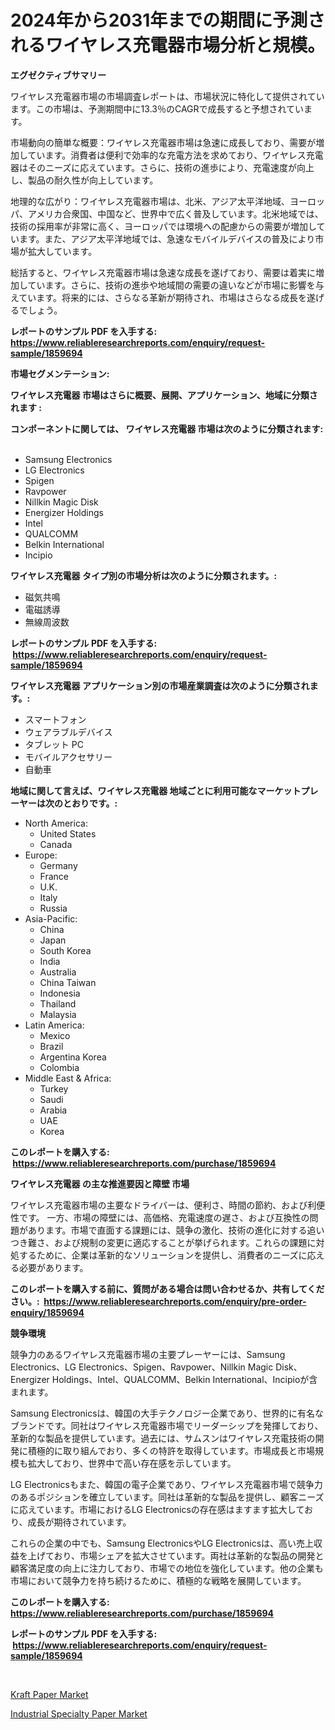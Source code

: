 <p><h1>2024年から2031年までの期間に予測されるワイヤレス充電器市場分析と規模。</h1></p><p><strong>エグゼクティブサマリー</strong></p>
<p><p>ワイヤレス充電器市場の市場調査レポートは、市場状況に特化して提供されています。この市場は、予測期間中に13.3％のCAGRで成長すると予想されています。</p><p>市場動向の簡単な概要：ワイヤレス充電器市場は急速に成長しており、需要が増加しています。消費者は便利で効率的な充電方法を求めており、ワイヤレス充電器はそのニーズに応えています。さらに、技術の進歩により、充電速度が向上し、製品の耐久性が向上しています。</p><p>地理的な広がり：ワイヤレス充電器市場は、北米、アジア太平洋地域、ヨーロッパ、アメリカ合衆国、中国など、世界中で広く普及しています。北米地域では、技術の採用率が非常に高く、ヨーロッパでは環境への配慮からの需要が増加しています。また、アジア太平洋地域では、急速なモバイルデバイスの普及により市場が拡大しています。</p><p>総括すると、ワイヤレス充電器市場は急速な成長を遂げており、需要は着実に増加しています。さらに、技術の進歩や地域間の需要の違いなどが市場に影響を与えています。将来的には、さらなる革新が期待され、市場はさらなる成長を遂げるでしょう。</p></p>
<p><strong>レポートのサンプル PDF を入手する: <a href="https://www.reliableresearchreports.com/enquiry/request-sample/1859694">https://www.reliableresearchreports.com/enquiry/request-sample/1859694</a></strong></p>
<p><strong>市場セグメンテーション:</strong></p>
<p><strong> ワイヤレス充電器 市場はさらに概要、展開、アプリケーション、地域に分類されます :</strong></p>
<p><strong>コンポーネントに関しては、 ワイヤレス充電器 市場は次のように分類されます: &nbsp;</strong></p>
<p><ul><li>Samsung Electronics</li><li>LG Electronics</li><li>Spigen</li><li>Ravpower</li><li>Nillkin Magic Disk</li><li>Energizer Holdings</li><li>Intel</li><li>QUALCOMM</li><li>Belkin International</li><li>Incipio</li></ul></p>
<p><strong> ワイヤレス充電器 タイプ別の市場分析は次のように分類されます。:</strong></p>
<p><ul><li>磁気共鳴</li><li>電磁誘導</li><li>無線周波数</li></ul></p>
<p><strong>レポートのサンプル PDF を入手する: &nbsp;<a href="https://www.reliableresearchreports.com/enquiry/request-sample/1859694">https://www.reliableresearchreports.com/enquiry/request-sample/1859694</a></strong></p>
<p><strong> ワイヤレス充電器 アプリケーション別の市場産業調査は次のように分類されます。:</strong></p>
<p><ul><li>スマートフォン</li><li>ウェアラブルデバイス</li><li>タブレット PC</li><li>モバイルアクセサリー</li><li>自動車</li></ul></p>
<p><strong>地域に関して言えば、ワイヤレス充電器 地域ごとに利用可能なマーケットプレーヤーは次のとおりです。:</strong></p>
<p><ul>
    <li>
        North America:
        <ul>
            <li>United States</li>
            <li>Canada</li>
        </ul>
    </li>
    <li>
        Europe:
        <ul>
            <li>Germany</li>
            <li>France</li>
            <li>U.K.</li>
            <li>Italy</li>
            <li>Russia</li>
        </ul>
    </li>
    <li>
        Asia-Pacific:
        <ul>
            <li>China</li>
            <li>Japan</li>
            <li>South Korea</li>
            <li>India</li>
            <li>Australia</li>
            <li>China Taiwan</li>
            <li>Indonesia</li>
            <li>Thailand</li>
            <li>Malaysia</li>
        </ul>
    </li>
    <li>
        Latin America:
        <ul>
            <li>Mexico</li>
            <li>Brazil</li>
            <li>Argentina Korea</li>
            <li>Colombia</li>
        </ul>
    </li>
    <li>
        Middle East & Africa:
        <ul>
            <li>Turkey</li>
            <li>Saudi</li>
            <li>Arabia</li>
            <li>UAE</li>
            <li>Korea</li>
        </ul>
    </li>
    </ul></p>
<p><strong>このレポートを購入する: &nbsp;<a href="https://www.reliableresearchreports.com/purchase/1859694">https://www.reliableresearchreports.com/purchase/1859694</a></strong></p>
<p><strong>ワイヤレス充電器 の主な推進要因と障壁 市場</strong></p>
<p><p>ワイヤレス充電器市場の主要なドライバーは、便利さ、時間の節約、および利便性です。 一方、市場の障壁には、高価格、充電速度の遅さ、および互換性の問題があります。市場で直面する課題には、競争の激化、技術の進化に対する追いつき難さ、および規制の変更に適応することが挙げられます。これらの課題に対処するために、企業は革新的なソリューションを提供し、消費者のニーズに応える必要があります。</p></p>
<p><strong>このレポートを購入する前に、質問がある場合は問い合わせるか、共有してください。:&nbsp; <a href="https://www.reliableresearchreports.com/enquiry/pre-order-enquiry/1859694">https://www.reliableresearchreports.com/enquiry/pre-order-enquiry/1859694</a></strong></p>
<p><strong>競争環境</strong></p>
<p><p>競争力のあるワイヤレス充電器市場の主要プレーヤーには、Samsung Electronics、LG Electronics、Spigen、Ravpower、Nillkin Magic Disk、Energizer Holdings、Intel、QUALCOMM、Belkin International、Incipioが含まれます。</p><p>Samsung Electronicsは、韓国の大手テクノロジー企業であり、世界的に有名なブランドです。同社はワイヤレス充電器市場でリーダーシップを発揮しており、革新的な製品を提供しています。過去には、サムスンはワイヤレス充電技術の開発に積極的に取り組んでおり、多くの特許を取得しています。市場成長と市場規模も拡大しており、世界中で高い存在感を示しています。</p><p>LG Electronicsもまた、韓国の電子企業であり、ワイヤレス充電器市場で競争力のあるポジションを確立しています。同社は革新的な製品を提供し、顧客ニーズに応えています。市場におけるLG Electronicsの存在感はますます拡大しており、成長が期待されています。</p><p>これらの企業の中でも、Samsung ElectronicsやLG Electronicsは、高い売上収益を上げており、市場シェアを拡大させています。両社は革新的な製品の開発と顧客満足度の向上に注力しており、市場での地位を強化しています。他の企業も市場において競争力を持ち続けるために、積極的な戦略を展開しています。</p></p>
<p><strong>このレポートを購入する: &nbsp; <a href="https://www.reliableresearchreports.com/purchase/1859694">https://www.reliableresearchreports.com/purchase/1859694</a></strong></p>
<p><strong>レポートのサンプル PDF を入手する: &nbsp;<a href="https://www.reliableresearchreports.com/enquiry/request-sample/1859694">https://www.reliableresearchreports.com/enquiry/request-sample/1859694</a></strong><strong></strong></p>
<p>&nbsp;</p>
<p><p><a href="https://funky-papaya-cf4.notion.site/Kraft-Paper-Market-Research-Report-The-Key-To-Successful-Business-Strategy-Forecasted-for-Period-fr-936ab64b170e4a67a1dbe5775b4997c3">Kraft Paper Market</a></p><p><a href="https://sore-arch-6db.notion.site/Industrial-Specialty-Paper-Market-Size-Reflecting-a-Forecast-Till-2031-Market-By-Type-By-Applicati-e23cc633ae5343538e368841c46367a8">Industrial Specialty Paper Market</a></p></p>